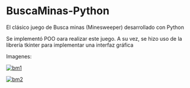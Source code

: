 # BuscaMinas-Python

El clásico juego de Busca minas (Minesweeper) desarrollado con Python 

Se implementó POO oara realizar este juego. A su vez, se hizo uso de la librería tkinter para implementar una interfaz gráfica 

Imagenes:

[![bm1](https://i.postimg.cc/jqm1wDT2/bm1.png "bm1")](https://postimg.cc/rzGj7FK2 "bm1")

[![bm2](https://i.postimg.cc/VLtVjzsR/bm2.png "bm2")](https://postimg.cc/0b8nvRwM "bm2")
